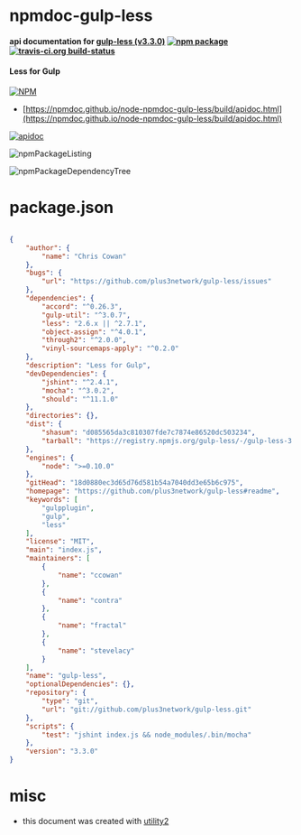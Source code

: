 # npmdoc-gulp-less

#### api documentation for  [gulp-less (v3.3.0)](https://github.com/plus3network/gulp-less#readme)  [![npm package](https://img.shields.io/npm/v/npmdoc-gulp-less.svg?style=flat-square)](https://www.npmjs.org/package/npmdoc-gulp-less) [![travis-ci.org build-status](https://api.travis-ci.org/npmdoc/node-npmdoc-gulp-less.svg)](https://travis-ci.org/npmdoc/node-npmdoc-gulp-less)

#### Less for Gulp

[![NPM](https://nodei.co/npm/gulp-less.png?downloads=true&downloadRank=true&stars=true)](https://www.npmjs.com/package/gulp-less)

- [https://npmdoc.github.io/node-npmdoc-gulp-less/build/apidoc.html](https://npmdoc.github.io/node-npmdoc-gulp-less/build/apidoc.html)

[![apidoc](https://npmdoc.github.io/node-npmdoc-gulp-less/build/screenCapture.buildCi.browser.%252Ftmp%252Fbuild%252Fapidoc.html.png)](https://npmdoc.github.io/node-npmdoc-gulp-less/build/apidoc.html)

![npmPackageListing](https://npmdoc.github.io/node-npmdoc-gulp-less/build/screenCapture.npmPackageListing.svg)

![npmPackageDependencyTree](https://npmdoc.github.io/node-npmdoc-gulp-less/build/screenCapture.npmPackageDependencyTree.svg)



# package.json

```json

{
    "author": {
        "name": "Chris Cowan"
    },
    "bugs": {
        "url": "https://github.com/plus3network/gulp-less/issues"
    },
    "dependencies": {
        "accord": "^0.26.3",
        "gulp-util": "^3.0.7",
        "less": "2.6.x || ^2.7.1",
        "object-assign": "^4.0.1",
        "through2": "^2.0.0",
        "vinyl-sourcemaps-apply": "^0.2.0"
    },
    "description": "Less for Gulp",
    "devDependencies": {
        "jshint": "^2.4.1",
        "mocha": "^3.0.2",
        "should": "^11.1.0"
    },
    "directories": {},
    "dist": {
        "shasum": "d085565da3c810307fde7c7874e86520dc503234",
        "tarball": "https://registry.npmjs.org/gulp-less/-/gulp-less-3.3.0.tgz"
    },
    "engines": {
        "node": ">=0.10.0"
    },
    "gitHead": "18d0880ec3d65d76d581b54a7040dd3e65b6c975",
    "homepage": "https://github.com/plus3network/gulp-less#readme",
    "keywords": [
        "gulpplugin",
        "gulp",
        "less"
    ],
    "license": "MIT",
    "main": "index.js",
    "maintainers": [
        {
            "name": "ccowan"
        },
        {
            "name": "contra"
        },
        {
            "name": "fractal"
        },
        {
            "name": "stevelacy"
        }
    ],
    "name": "gulp-less",
    "optionalDependencies": {},
    "repository": {
        "type": "git",
        "url": "git://github.com/plus3network/gulp-less.git"
    },
    "scripts": {
        "test": "jshint index.js && node_modules/.bin/mocha"
    },
    "version": "3.3.0"
}
```



# misc
- this document was created with [utility2](https://github.com/kaizhu256/node-utility2)
